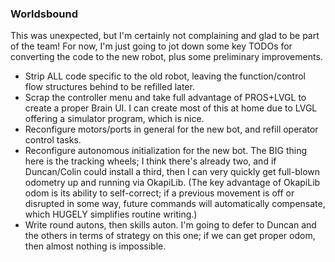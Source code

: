 ### Worldsbound

This was unexpected, but I'm certainly not complaining and glad to be part of the team! For now, I'm just going to jot down some key TODOs for converting the code to the new robot, plus some preliminary improvements.

- Strip ALL code specific to the old robot, leaving the function/control flow structures behind to be refilled later.
- Scrap the controller menu and take full advantage of PROS+LVGL to create a proper Brain UI. I can create most of this at home due to LVGL offering a simulator program, which is nice.
- Reconfigure motors/ports in general for the new bot, and refill operator control tasks.
- Reconfigure autonomous initialization for the new bot. The BIG thing here is the tracking wheels; I think there's already two, and if Duncan/Colin could install a third, then I can very quickly get full-blown odometry up and running via OkapiLib. (The key advantage of OkapiLib odom is its ability to self-correct; if a previous movement is off or disrupted in some way, future commands will automatically compensate, which HUGELY simplifies routine writing.)
- Write round autons, then skills auton. I'm going to defer to Duncan and the others in terms of strategy on this one; if we can get proper odom, then almost nothing is impossible.
